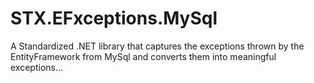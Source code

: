# STX.EFxceptions.MySql
A Standardized .NET library that captures the exceptions thrown by the EntityFramework from MySql and converts them into meaningful exceptions...
